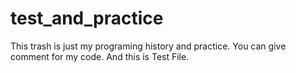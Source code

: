 # test_and_practice
This trash is just my programing history and practice. You can give comment for my code.
And this is Test File.
